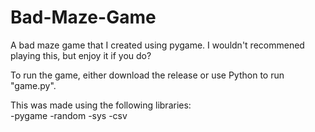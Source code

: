 # Bad-Maze-Game
A bad maze game that I created using pygame. I wouldn't recommened playing this, but enjoy it if you do?<br>

To run the game, either download the release or use Python to run "game.py".<br>

This was made using the following libraries:<br>
  -pygame
  -random
  -sys
  -csv
